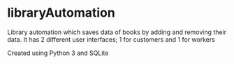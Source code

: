 # libraryAutomation
Library automation which saves data of books by adding and removing their data. It has 2 different user interfaces; 1 for customers and 1 for workers

Created using Python 3 and SQLite
